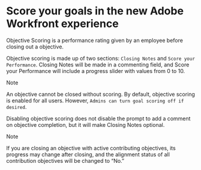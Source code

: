 

# Score your goals in the new Adobe Workfront experience

<!--
IS THIS FUNCTIONALITY MOVING TO WF GOALS???
-->

Objective Scoring is a performance rating given by an employee before closing out a objective.

Objective scoring is made up of two sections: `Closing Notes` and `Score your Performance`. Closing Notes will be made in a commenting field, and Score your Performance will include a progress slider with values from 0 to 10.

>[!NOTE]
>
>An objective cannot be closed without scoring. By default, objective scoring is enabled for all users. However, `Admins can turn goal scoring off if desired`.

Disabling objective scoring does not disable the prompt to add a comment on objective completion, but it will make Closing Notes optional.

>[!NOTE]
>
>If you are closing an objective with active contributing objectives, its progress may change after closing, and the alignment status of all contribution objectives will be changed to “No.”


